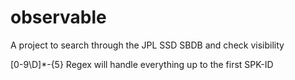 # observable
A project to search through the JPL SSD SBDB and check visibility

[0-9\D]*-{5}
Regex will handle everything up to the first SPK-ID